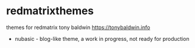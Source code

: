 redmatrixthemes
===============

themes for redmatrix
tony baldwin
https://tonybaldwin.info

* nubasic - blog-like theme, a work in progress, not ready for production
